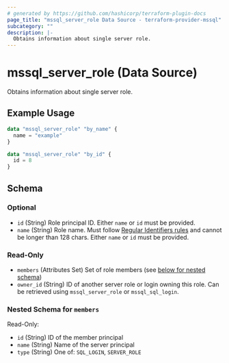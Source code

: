 ```yaml
---
# generated by https://github.com/hashicorp/terraform-plugin-docs
page_title: "mssql_server_role Data Source - terraform-provider-mssql"
subcategory: ""
description: |-
  Obtains information about single server role.
---
```


# mssql_server_role (Data Source)

Obtains information about single server role.

## Example Usage

```terraform
data "mssql_server_role" "by_name" {
  name = "example"
}

data "mssql_server_role" "by_id" {
  id = 8
}
```

<!-- schema generated by tfplugindocs -->
## Schema

### Optional

- `id` (String) Role principal ID. Either `name` or `id` must be provided.
- `name` (String) Role name. Must follow [Regular Identifiers rules](https://docs.microsoft.com/en-us/sql/relational-databases/databases/database-identifiers#rules-for-regular-identifiers) and cannot be longer than 128 chars. Either `name` or `id` must be provided.

### Read-Only

- `members` (Attributes Set) Set of role members (see [below for nested schema](#nestedatt--members))
- `owner_id` (String) ID of another server role or login owning this role. Can be retrieved using `mssql_server_role` or `mssql_sql_login`.

<a id="nestedatt--members"></a>
### Nested Schema for `members`

Read-Only:

- `id` (String) ID of the member principal
- `name` (String) Name of the server principal
- `type` (String) One of: `SQL_LOGIN`, `SERVER_ROLE`


